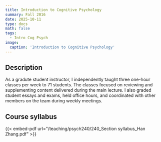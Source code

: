 ```yaml
---
title: Introduction to Cognitive Psychology
summary: Fall 2016
date: 2025-10-11
type: docs
math: false
tags:
  - Intro Cog Psych
image:
  caption: 'Introduction to Cognitive Psychology'
---
```

## Description

As a gradute student instructor, I independently taught three one-hour classes per week to 71 students. The classes focused on reviewing and supplementing content delivered during the main lecture. I also graded student essays and exams, held office hours, and coordinated with other members on the team during weekly meetings.

## Course syllabus

{{< embed-pdf url="/teaching/psych240/240_Section syllabus_Han Zhang.pdf" >}}
